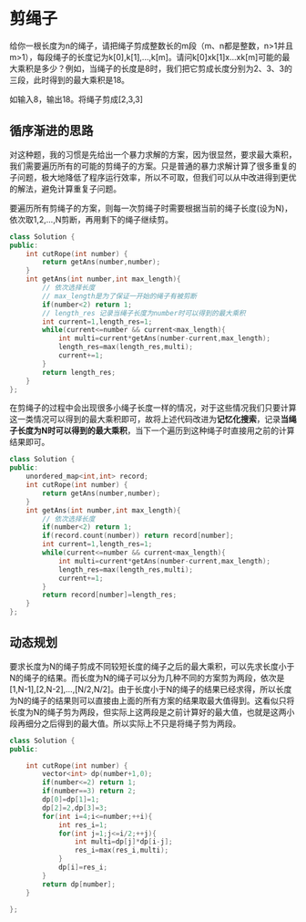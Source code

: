 # 剪绳子

给你一根长度为n的绳子，请把绳子剪成整数长的m段（m、n都是整数，n>1并且m>1），每段绳子的长度记为k[0],k[1],...,k[m]。请问k[0]xk[1]x...xk[m]可能的最大乘积是多少？例如，当绳子的长度是8时，我们把它剪成长度分别为2、3、3的三段，此时得到的最大乘积是18。

如输入8，输出18。将绳子剪成[2,3,3]

## 循序渐进的思路

对这种题，我的习惯是先给出一个暴力求解的方案，因为很显然，要求最大乘积，我们需要遍历所有的可能的剪绳子的方案。只是普通的暴力求解计算了很多重复的子问题，极大地降低了程序运行效率，所以不可取，但我们可以从中改进得到更优的解法，避免计算重复子问题。

要遍历所有剪绳子的方案，则每一次剪绳子时需要根据当前的绳子长度(设为N)，依次取1,2,...,N剪断，再用剩下的绳子继续剪。

```cpp
class Solution {
public:
    int cutRope(int number) {
        return getAns(number,number);
    }
    int getAns(int number,int max_length){
        // 依次选择长度
        // max_length是为了保证一开始的绳子有被剪断
        if(number<2) return 1;
        // length_res 记录当绳子长度为number时可以得到的最大乘积
        int current=1,length_res=1;
        while(current<=number && current<max_length){
            int multi=current*getAns(number-current,max_length);
            length_res=max(length_res,multi);
            current+=1;
        }
        return length_res;
    }
};
```

在剪绳子的过程中会出现很多小绳子长度一样的情况，对于这些情况我们只要计算这一类情况可以得到的最大乘积即可，故将上述代码改进为**记忆化搜索**，记录**当绳子长度为N时可以得到的最大乘积**，当下一个遍历到这种绳子时直接用之前的计算结果即可。

```cpp
class Solution {
public:
    unordered_map<int,int> record;
    int cutRope(int number) {
        return getAns(number,number);
    }
    int getAns(int number,int max_length){
        // 依次选择长度
        if(number<2) return 1;
        if(record.count(number)) return record[number];
        int current=1,length_res=1;
        while(current<=number && current<max_length){
            int multi=current*getAns(number-current,max_length);
            length_res=max(length_res,multi);
            current+=1;
        }
        return record[number]=length_res;
    }
};
```

## 动态规划

要求长度为N的绳子剪成不同较短长度的绳子之后的最大乘积，可以先求长度小于N的绳子的结果。而长度为N的绳子可以分为几种不同的方案剪为两段，依次是[1,N-1],[2,N-2],...,[N/2,N/2]。由于长度小于N的绳子的结果已经求得，所以长度为N的绳子的结果则可以直接由上面的所有方案的结果取最大值得到。这看似只将长度为N的绳子剪为两段，但实际上这两段是之前计算好的最大值，也就是这两小段再细分之后得到的最大值。所以实际上不只是将绳子剪为两段。

```cpp
class Solution {
public:

    int cutRope(int number) {
        vector<int> dp(number+1,0);
        if(number<=2) return 1;
        if(number==3) return 2;
        dp[0]=dp[1]=1;
        dp[2]=2,dp[3]=3;
        for(int i=4;i<=number;++i){
            int res_i=1;
            for(int j=1;j<=i/2;++j){
                int multi=dp[j]*dp[i-j];
                res_i=max(res_i,multi);
            }
            dp[i]=res_i;
        }
        return dp[number];
    }

};
```
